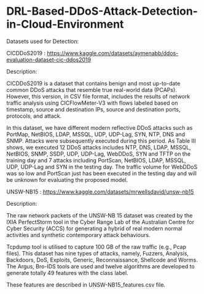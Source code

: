 # DRL-Based-DDoS-Attack-Detection-in-Cloud-Environment

Datasets used for Detection: 

CICDDoS2019 : https://www.kaggle.com/datasets/aymenabb/ddos-evaluation-dataset-cic-ddos2019

Description:

CICDDoS2019 is a dataset that contains benign and most up-to-date common DDoS attacks that resemble true real-world data (PCAPs). However, this version, in CSV file format, includes the results of network traffic analysis using CICFlowMeter-V3 with flows labeled based on timestamp, source and destination IPs, source and destination ports, protocols, and attack.

In this dataset, we have different modern reflective DDoS attacks such as PortMap, NetBIOS, LDAP, MSSQL, UDP, UDP-Lag, SYN, NTP, DNS and SNMP. Attacks were subsequently executed during this period. As Table III shows, we executed 12 DDoS attacks includes NTP, DNS, LDAP, MSSQL, NetBIOS, SNMP, SSDP, UDP, UDP-Lag, WebDDoS, SYN and TFTP on the training day and 7 attacks including PortScan, NetBIOS, LDAP, MSSQL, UDP, UDP-Lag and SYN in the testing day. The traffic volume for WebDDoS was so low and PortScan just has been executed in the testing day and will be unknown for evaluating the proposed model.



UNSW-NB15 : https://www.kaggle.com/datasets/mrwellsdavid/unsw-nb15

Description:

The raw network packets of the UNSW-NB 15 dataset was created by the IXIA PerfectStorm tool in the Cyber Range Lab of the Australian Centre for Cyber Security (ACCS) for generating a hybrid of real modern normal activities and synthetic contemporary attack behaviours.

Tcpdump tool is utilised to capture 100 GB of the raw traffic (e.g., Pcap files). This dataset has nine types of attacks, namely, Fuzzers, Analysis, Backdoors, DoS, Exploits, Generic, Reconnaissance, Shellcode and Worms. The Argus, Bro-IDS tools are used and twelve algorithms are developed to generate totally 49 features with the class label.

These features are described in UNSW-NB15_features.csv file.
